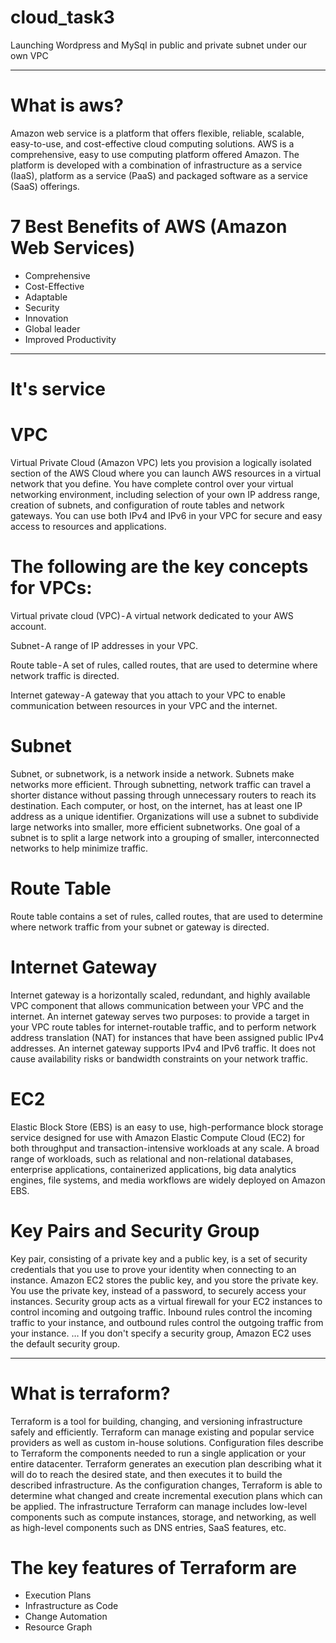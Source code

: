 # cloud_task3
Launching Wordpress and MySql in public and private subnet under our own VPC

---

# What is aws?

Amazon web service is a platform that offers flexible, reliable, scalable, easy-to-use, and cost-effective cloud computing solutions.
AWS is a comprehensive, easy to use computing platform offered Amazon. The platform is developed with a combination of infrastructure as a service (IaaS), platform as a service (PaaS) and packaged software as a service (SaaS) offerings.

# 7 Best Benefits of AWS (Amazon Web Services)

* Comprehensive
* Cost-Effective
* Adaptable
* Security
* Innovation
* Global leader
* Improved Productivity

---

# It's service

# VPC

Virtual Private Cloud (Amazon VPC) lets you provision a logically isolated section of the AWS Cloud where you can launch AWS resources in a virtual network that you define. You have complete control over your virtual networking environment, including selection of your own IP address range, creation of subnets, and configuration of route tables and network gateways. You can use both IPv4 and IPv6 in your VPC for secure and easy access to resources and applications.

# The following are the key concepts for VPCs:

Virtual private cloud (VPC) - A virtual network dedicated to your AWS account.

Subnet - A range of IP addresses in your VPC.

Route table - A set of rules, called routes, that are used to determine where network traffic is directed.

Internet gateway - A gateway that you attach to your VPC to enable communication between resources in your VPC and the internet.

# Subnet

Subnet, or subnetwork, is a network inside a network. Subnets make networks more efficient. Through subnetting, network traffic can travel a shorter distance without passing through unnecessary routers to reach its destination.
Each computer, or host, on the internet, has at least one IP address as a unique identifier. Organizations will use a subnet to subdivide large networks into smaller, more efficient subnetworks. One goal of a subnet is to split a large network into a grouping of smaller, interconnected networks to help minimize traffic.

# Route Table

Route table contains a set of rules, called routes, that are used to determine where network traffic from your subnet or gateway is directed.

# Internet Gateway

Internet gateway is a horizontally scaled, redundant, and highly available VPC component that allows communication between your VPC and the internet.
An internet gateway serves two purposes: to provide a target in your VPC route tables for internet-routable traffic, and to perform network address translation (NAT) for instances that have been assigned public IPv4 addresses.
An internet gateway supports IPv4 and IPv6 traffic. It does not cause availability risks or bandwidth constraints on your network traffic.

# EC2

Elastic Block Store (EBS) is an easy to use, high-performance block storage service designed for use with Amazon Elastic Compute Cloud (EC2) for both throughput and transaction-intensive workloads at any scale. A broad range of workloads, such as relational and non-relational databases, enterprise applications, containerized applications, big data analytics engines, file systems, and media workflows are widely deployed on Amazon EBS.

# Key Pairs and Security Group

Key pair, consisting of a private key and a public key, is a set of security credentials that you use to prove your identity when connecting to an instance. Amazon EC2 stores the public key, and you store the private key. You use the private key, instead of a password, to securely access your instances.
Security group acts as a virtual firewall for your EC2 instances to control incoming and outgoing traffic. Inbound rules control the incoming traffic to your instance, and outbound rules control the outgoing traffic from your instance. … If you don't specify a security group, Amazon EC2 uses the default security group.

---

# What is terraform?

Terraform is a tool for building, changing, and versioning infrastructure safely and efficiently. Terraform can manage existing and popular service providers as well as custom in-house solutions.
Configuration files describe to Terraform the components needed to run a single application or your entire datacenter. Terraform generates an execution plan describing what it will do to reach the desired state, and then executes it to build the described infrastructure. As the configuration changes, Terraform is able to determine what changed and create incremental execution plans which can be applied.
The infrastructure Terraform can manage includes low-level components such as compute instances, storage, and networking, as well as high-level components such as DNS entries, SaaS features, etc.

# The key features of Terraform are

* Execution Plans
* Infrastructure as Code
* Change Automation
* Resource Graph
